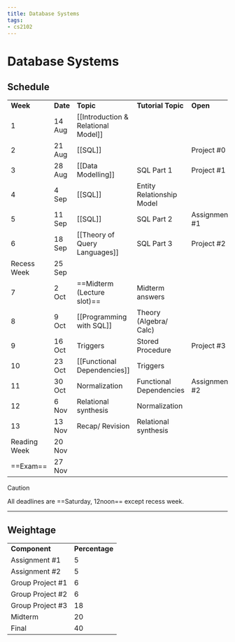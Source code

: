 ```yaml
---
title: Database Systems
tags:
- cs2102
---
```

# Database Systems

## Schedule
|              |        |                             |                           |               |               |
| ------------ | ------ | --------------------------- | ------------------------- | ------------- | ------------- |
| **Week**         | **Date**   | **Topic**                       | **Tutorial Topic**            | **Open**          | **Due**           |
| 1            | 14 Aug | [[Introduction & Relational Model]] |                           |               |               |
| 2            | 21 Aug | [[SQL]]                |                           | Project #0    |               |
| 3            | 28 Aug | [[Data Modelling]]   | SQL Part 1                | Project #1    | Project #0    |
| 4            | 4 Sep  | [[SQL]]                  | Entity Relationship Model |               |               |
| 5            | 11 Sep | [[SQL]]                 | SQL Part 2                | Assignment #1 | Project #1    |
| 6            | 18 Sep | [[Theory of Query Languages]]      | SQL Part 3                | Project #2    | Assignment #1 |
| Recess Week  | 25 Sep |                             |                           |               |               |
| 7            | 2 Oct  | ==Midterm (Lecture slot)==      | Midterm answers           |               |               |
| 8            | 9 Oct  | [[Programming with SQL]]          | Theory (Algebra/ Calc)    |               |               |
| 9            | 16 Oct | Triggers                    | Stored Procedure          | Project #3    |               |
| 10           | 23 Oct | [[Functional Dependencies]]     | Triggers                  |               |               |
| 11           | 30 Oct | Normalization               | Functional Dependencies   | Assignment #2 |               |
| 12           | 6 Nov  | Relational synthesis        | Normalization             |               | Project #3    |
| 13           | 13 Nov | Recap/ Revision             | Relational synthesis      |               | Assignment #2 |
| Reading Week | 20 Nov |                             |                           |               |               |
| ==Exam==         | 27 Nov |                             |                           |               |               |
>[!caution]
>All deadlines are ==Saturday, 12noon== except recess week.

---

## Weightage
|                  |            |
| ---------------- | ---------- |
| **Component**        | **Percentage** |
| Assignment #1    | 5          |
| Assignment #2    | 5          |
| Group Project #1 | 6          |
| Group Project #2 | 6          |
| Group Project #3 | 18         |
| Midterm          | 20         |
| Final            | 40         | 



